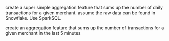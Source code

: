 create a super simple aggregation feature that sums up the number of daily transactions for a given merchant. assume the raw data can be found in Snowflake. Use SparkSQL.

create an aggregation feature that sums up the number of transactions for a given merchant in the last 5 minutes

